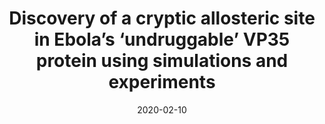 ---
title: "Discovery of a cryptic allosteric site in Ebola’s ‘undruggable’ VP35 protein using simulations and experiments"
date: '2020-02-10'
authors: "Cruz MA, Frederick TE, Singh S, Vithani N, Zimmerman MI, Porter JR, Moeder KE, Amarasinghe GK, Bowman GR"
reviewers: "Pellegrino J, Fraser JS"

peer-review:
- disqus: 2aze9pf
  biorxiv: 2020.02.09.940510v1
---